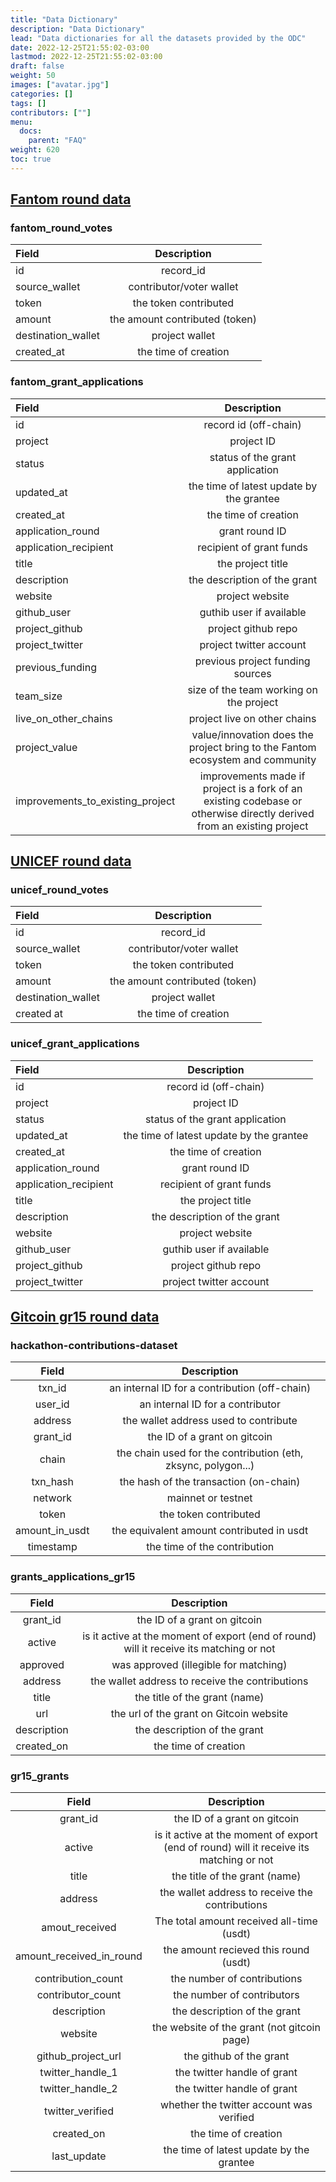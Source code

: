 ```yaml
---
title: "Data Dictionary"
description: "Data Dictionary"
lead: "Data dictionaries for all the datasets provided by the ODC"
date: 2022-12-25T21:55:02-03:00
lastmod: 2022-12-25T21:55:02-03:00
draft: false
weight: 50
images: ["avatar.jpg"]
categories: []
tags: []
contributors: [""]
menu:
  docs:
    parent: "FAQ"
weight: 620
toc: true
---
```


## [Fantom round data](https://market.oceanprotocol.com/asset/did:op:d4b54f5ab4f171aec585b83189931625eab3803981e9658fe472a87ddc039b0b)

### fantom_round_votes

| Field | Description |
| :---- | :---------: |
| id | record_id |
| source_wallet | contributor/voter wallet |
| token | the token contributed |
| amount |the amount contributed (token) |
| destination_wallet| project wallet |
| created_at |	the time of creation |

### fantom_grant_applications

| Field | Description |
| :---- | :---------: |
| id | record id (off-chain) |
| project | project ID |
| status | status of the grant application |
| updated_at | the time of latest update by the grantee |
| created_at | the time of creation |
| application_round | grant round ID|
| application_recipient | recipient of grant funds |
| title | the project title |
| description | the description of the grant |
| website | project website |
| github_user | guthib user if available |
| project_github | project github repo |
| project_twitter | project twitter account |
| previous_funding | previous project funding sources |
| team_size | size of the team working on the project |
| live_on_other_chains | project live on other chains |
| project_value | value/innovation does the project bring to the Fantom ecosystem and community |
| improvements_to_existing_project	| improvements made if project is a fork of an existing codebase or otherwise directly derived from an existing project|


## [UNICEF round data](https://market.oceanprotocol.com/asset/did:op:d4b54f5ab4f171aec585b83189931625eab3803981e9658fe472a87ddc039b0b)

### unicef_round_votes

| Field | Description |
| :---- | :---------: |
| id | record_id |
| source_wallet | contributor/voter wallet |
| token | the token contributed |
| amount |the amount contributed (token) |
| destination_wallet| project wallet |
| created at |	the time of creation |

### unicef_grant_applications

| Field | Description |
| :---- | :---------: |
| id | record id (off-chain) |
| project | project ID |
| status | status of the grant application |
| updated_at | the time of latest update by the grantee |
| created_at | the time of creation |
| application_round | grant round ID|
| application_recipient | recipient of grant funds |
| title | the project title |
| description | the description of the grant |
| website | project website |
| github_user | guthib user if available |
| project_github | project github repo |
| project_twitter | project twitter account |


## [Gitcoin gr15 round data](https://market.oceanprotocol.com/asset/did:op:f40b1d9c08b737b72d25f705389ca6f3a42c0320887c0276eb28641357dffdf0)

### hackathon-contributions-dataset

| Field | Description|
| :---: | :---------:|
| txn_id | an internal ID for a contribution (off-chain) |
| user_id | an internal ID for a contributor |
| address | the wallet address used to contribute |
| grant_id | the ID of a grant on gitcoin |
| chain | the chain used for the contribution (eth, zksync, polygon...) |
| txn_hash | the hash of the transaction (on-chain) |
| network |	 mainnet or testnet |
| token | the token contributed |
| amount_in_usdt | the equivalent amount contributed in usdt |
| timestamp | the time of the contribution |

### grants_applications_gr15	

| Field | Description|
| :---: | :---------:|
| grant_id 	| the ID of a grant on gitcoin |
| active | is it active at the moment of export (end of round) will it receive its matching or not |
| approved |  was approved (illegible for matching) |
| address | the wallet address to receive the contributions |
| title | the title of the grant (name) |
| url | the url of the grant on Gitcoin website |
| description | the description of the grant |
| created_on | the time of creation |

### gr15_grants	

| Field | Description|
| :---: | :---------:|
| grant_id | the ID of a grant on gitcoin |
| active | is it active at the moment of export (end of round) will it receive its matching or not |
| title | the title of the grant (name) |
| address | the wallet address to receive the contributions |
| amout_received |	The total amount received all-time (usdt) |
| amount_received_in_round 	| the amount recieved this round (usdt) |
| contribution_count | the number of contributions |
| contributor_count | the number of contributors |
| description | the description of the grant |
| website | the website of the grant (not gitcoin page) |
| github_project_url | the github of the grant |
| twitter_handle_1 | the twitter handle of grant |
| twitter_handle_2 | the twitter handle of grant |
| twitter_verified | whether the twitter account was verified |
| created_on | the time of creation |
| last_update | the time of latest update by the grantee |